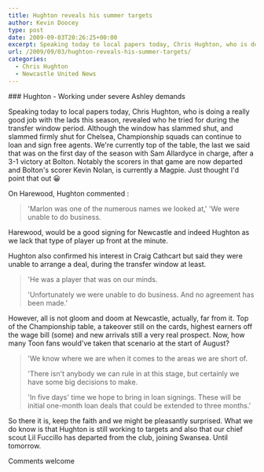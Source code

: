 ```yaml
---
title: Hughton reveals his summer targets
author: Kevin Doocey
type: post
date: 2009-09-03T20:26:25+00:00
excerpt: Speaking today to local papers today, Chris Hughton, who is doing a really good job with the lads this season, revealed who he..
url: /2009/09/03/hughton-reveals-his-summer-targets/
categories:
  - Chris Hughton
  - Newcastle United News
---
```


### Hughton - Working under severe Ashley demands

Speaking today to local papers today, Chris Hughton, who is doing a really good job with the lads this season, revealed who he tried for during the transfer window period. Although the window has slammed shut, and slammed firmly shut for Chelsea, Championship squads can continue to loan and sign free agents. We're currently top of the table, the last we said that was on the first day of the season with Sam Allardyce in charge, after a 3-1 victory at Bolton. Notably the scorers in that game are now departed and Bolton's scorer Kevin Nolan, is currently a Magpie. Just thought I'd point that out 😀

On Harewood, Hughton commented :

> 'Marlon was one of the numerous names we looked at,' 'We were unable to do business.

Harewood, would be a good signing for Newcastle and indeed Hughton as we lack that type of player up front at the minute.

Hughton also confirmed his interest in Craig Cathcart but said they were unable to arrange a deal, during the transfer window at least.

> 'He was a player that was on our minds.
>
> 'Unfortunately we were unable to do business. And no agreement has been made.'

However, all is not gloom and doom at Newcastle, actually, far from it. Top of the Championship table, a takeover still on the cards, highest earners off the wage bill (some) and new arrivals still a very real prospect. Now, how many Toon fans would've taken that scenario at the start of August?

> 'We know where we are when it comes to the areas we are short of.
>
> 'There isn't anybody we can rule in at this stage, but certainly we have some big decisions to make.
>
> 'In five days' time we hope to bring in loan signings. These will be initial one-month loan deals that could be extended to three months.'

So there it is, keep the faith and we might be pleasantly surprised. What we do know is that Hughton is still working to targets and also that our chief scout Lil Fuccillo has departed from the club, joining Swansea. Until tomorrow.

Comments welcome
